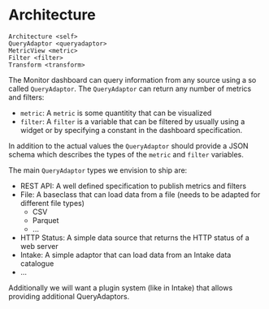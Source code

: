 # Architecture

```{toctree}
Architecture <self>
QueryAdaptor <queryadaptor>
MetricView <metric>
Filter <filter>
Transform <transform>
```

The Monitor dashboard can query information from any source using a so called `QueryAdaptor`. The `QueryAdaptor` can return any number of metrics and filters:

* `metric`: A `metric` is some quantitity that can be visualized
* `filter`: A `filter` is a variable that can be filtered by usually using a widget or by specifying a constant in the dashboard specification.

In addition to the actual values the `QueryAdaptor` should provide a JSON schema which describes the types of the `metric` and `filter` variables. 

The main `QueryAdaptor` types we envision to ship are:

- REST API: A well defined specification to publish metrics and filters
- File: A baseclass that can load data from a file (needs to be adapted for different file types)
  - CSV
  - Parquet
  - ...
- HTTP Status: A simple data source that returns the HTTP status of a web server
- Intake: A simple adaptor that can load data from an Intake data catalogue
- ...

Additionally we will want a plugin system (like in Intake) that allows providing additional QueryAdaptors.
